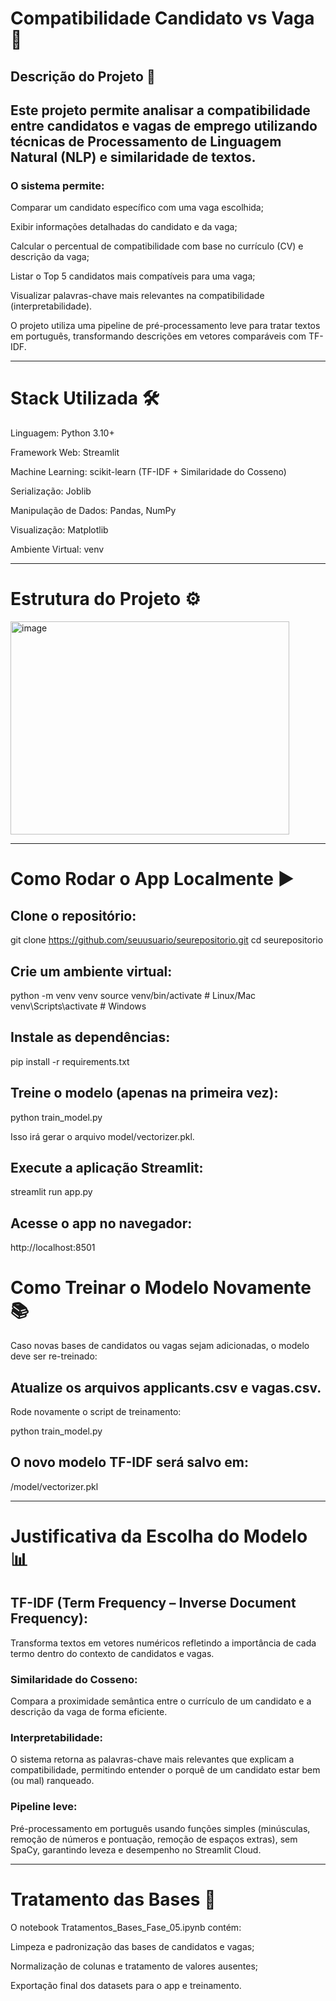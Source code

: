 # Compatibilidade Candidato vs Vaga 🔎
## Descrição do Projeto 📌

## Este projeto permite analisar a compatibilidade entre candidatos e vagas de emprego utilizando técnicas de Processamento de Linguagem Natural (NLP) e similaridade de textos.

### O sistema permite:

Comparar um candidato específico com uma vaga escolhida;

Exibir informações detalhadas do candidato e da vaga;

Calcular o percentual de compatibilidade com base no currículo (CV) e descrição da vaga;

Listar o Top 5 candidatos mais compatíveis para uma vaga;

Visualizar palavras-chave mais relevantes na compatibilidade (interpretabilidade).

O projeto utiliza uma pipeline de pré-processamento leve para tratar textos em português, transformando descrições em vetores comparáveis com TF-IDF.

___________________________________________________________________________________________________________________________

# Stack Utilizada 🛠️

Linguagem: Python 3.10+

Framework Web: Streamlit

Machine Learning: scikit-learn (TF-IDF + Similaridade do Cosseno)

Serialização: Joblib

Manipulação de Dados: Pandas, NumPy

Visualização: Matplotlib

Ambiente Virtual: venv

___________________________________________________________________________________________________________________________

# Estrutura do Projeto ⚙️

<img width="446" height="341" alt="image" src="https://github.com/user-attachments/assets/3b211fad-e825-4fb3-a8a7-405947207a52" />

___________________________________________________________________________________________________________________________

# Como Rodar o App Localmente ▶️

## Clone o repositório:

git clone https://github.com/seuusuario/seurepositorio.git
cd seurepositorio

## Crie um ambiente virtual:

python -m venv venv
source venv/bin/activate   # Linux/Mac
venv\Scripts\activate      # Windows

## Instale as dependências:

pip install -r requirements.txt

## Treine o modelo (apenas na primeira vez):

python train_model.py

Isso irá gerar o arquivo model/vectorizer.pkl.

## Execute a aplicação Streamlit:

streamlit run app.py

## Acesse o app no navegador:

http://localhost:8501

# Como Treinar o Modelo Novamente 📚

Caso novas bases de candidatos ou vagas sejam adicionadas, o modelo deve ser re-treinado:

## Atualize os arquivos applicants.csv e vagas.csv.

Rode novamente o script de treinamento:

python train_model.py

## O novo modelo TF-IDF será salvo em:

/model/vectorizer.pkl

__________________________________________________________________________________________________________________________

# Justificativa da Escolha do Modelo 📊

## TF-IDF (Term Frequency – Inverse Document Frequency):
Transforma textos em vetores numéricos refletindo a importância de cada termo dentro do contexto de candidatos e vagas.

### Similaridade do Cosseno:
Compara a proximidade semântica entre o currículo de um candidato e a descrição da vaga de forma eficiente.

### Interpretabilidade:
O sistema retorna as palavras-chave mais relevantes que explicam a compatibilidade, permitindo entender o porquê de um candidato estar bem (ou mal) ranqueado.

### Pipeline leve:
Pré-processamento em português usando funções simples (minúsculas, remoção de números e pontuação, remoção de espaços extras), sem SpaCy, garantindo leveza e desempenho no Streamlit Cloud.

__________________________________________________________________________________________________________________________

# Tratamento das Bases 📖

O notebook Tratamentos_Bases_Fase_05.ipynb contém:

Limpeza e padronização das bases de candidatos e vagas;

Normalização de colunas e tratamento de valores ausentes;

Exportação final dos datasets para o app e treinamento.
